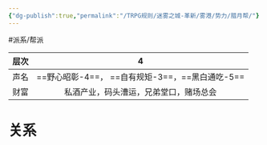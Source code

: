 ```yaml
---
{"dg-publish":true,"permalink":"/TRPG规则/迷雾之城-革新/雾港/势力/腊月帮/"}
---
```


#派系/帮派 

| 层次  |                 4                 |
| --- | :-------------------------------: |
| 声名  | ==野心昭彰-4==， ==自有规矩-3==，==黑白通吃-5== |
| 财富  |        私酒产业，码头漕运，兄弟堂口，赌场总会        |
# 关系
